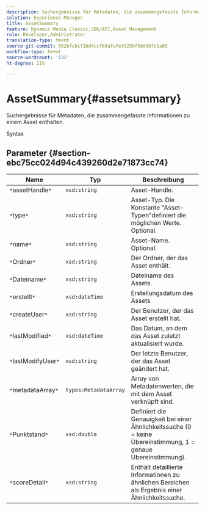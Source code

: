 ```yaml
---
description: Suchergebnisse für Metadaten, die zusammengefasste Informationen zu einem Asset enthalten.
solution: Experience Manager
title: AssetSummary
feature: Dynamic Media Classic,SDK/API,Asset Management
role: Developer,Administrator
translation-type: tm+mt
source-git-commit: 052bfcbcf1bd4ccf60afa7e3325bf58dd07cba85
workflow-type: tm+mt
source-wordcount: '131'
ht-degree: 11%

---
```



# AssetSummary{#assetsummary}

Suchergebnisse für Metadaten, die zusammengefasste Informationen zu einem Asset enthalten.

Syntax

## Parameter {#section-ebc75cc024d94c439260d2e71873cc74}

| Name | Typ | Beschreibung |
|---|---|---|
| `*`assetHandle`*` | `xsd:string` | Asset-Handle. |
| `*`type`*` | `xsd:string` | Asset-Typ. Die Konstante &quot;Asset-Typen&quot;definiert die möglichen Werte. Optional. |
| `*`name`*` | `xsd:string` | Asset-Name. Optional. |
| `*`Ordner`*` | `xsd:string` | Der Ordner, der das Asset enthält. |
| `*`Dateiname`*` | `xsd:string` | Dateiname des Assets. |
| `*`erstellt`*` | `xsd:dateTime` | Erstellungsdatum des Assets |
| `*`createUser`*` | `xsd:string` | Der Benutzer, der das Asset erstellt hat. |
| `*`lastModified`*` | `xsd:dateTime` | Das Datum, an dem das Asset zuletzt aktualisiert wurde. |
| `*`lastModifyUser`*` | `xsd:string` | Der letzte Benutzer, der das Asset geändert hat. |
| `*`metadataArray`*` | `types:MetadataArray` | Array von Metadatenwerten, die mit dem Asset verknüpft sind. |
| `*`Punktstand`*` | `xsd:double` | Definiert die Genauigkeit bei einer Ähnlichkeitssuche (0 = keine Übereinstimmung, 1 = genaue Übereinstimmung). |
| `*`scoreDetail`*` | `xsd:string` | Enthält detaillierte Informationen zu ähnlichen Bereichen als Ergebnis einer Ähnlichkeitssuche. |

